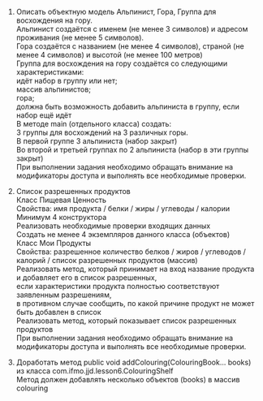1. Описать объектную модель Альпинист, Гора, Группа для восхождения на гору. <br> 
Альпинист создаётся с именем (не менее 3 символов) и адресом проживания (не менее 5 символов). <br> 
Гора создаётся с названием (не менее 4 символов), страной (не менее 4 символов) и высотой (не менее 100 метров) <br> 
Группа для восхождения на гору создаётся со следующими характеристиками: <br> 
    идёт набор в группу или нет; <br> 
    массив альпинистов; <br> 
    гора; <br> 
    должна быть возможность добавить альпиниста в группу, если набор ещё идёт <br> 
В методе main (отдельного класса) создать: <br> 
   3 группы для восхождений на 3 различных горы. <br> 
   В первой группе 3 альпиниста (набор закрыт) <br> 
   Во второй и третьей группах по 2 альпиниста (набор в эти группы закрыт) <br> 
При выполнении задания необходимо обращать внимание на модификаторы доступа и выполнять все необходимые проверки. <br> 

2. Список разрешенных продуктов <br> 
Класс Пищевая Ценность <br> 
Свойства: имя продукта / белки / жиры / углеводы / калории <br> 
Минимум 4 конструктора <br> 
Реализовать необходимые проверки входящих данных <br> 
Создать не менее 4 экземпляров данного класса (объектов) <br> 
Класс Мои Продукты <br> 
Свойства: разрешенное количество белков / жиров / углеводов / калорий / список разрешенных продуктов (массив) <br> 
Реализовать метод, который принимает на вход название продукта и добавляет его в список разрешенных, <br> 
если характеристики продукта полностью соответствуют заявленным разрешениям, <br> 
в противном случае сообщить, по какой причине продукт не может быть добавлен в список <br> 
Реализовать метод, который показывает список разрешенных продуктов <br> 
При выполнении задания необходимо обращать внимание на модификаторы доступа и выполнять все необходимые проверки. <br> 

3. Доработать метод public void addColouring(ColouringBook... books) из класса com.ifmo.jjd.lesson6.ColouringShelf <br> 
Метод должен добавлять несколько объектов (books) в массив colouring <br>